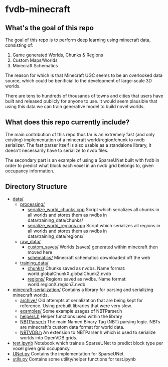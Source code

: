 # fvdb-minecraft

## What's the goal of this repo
The goal of this repo is to perform deep learning using minecraft data, consisting of:

1. Game generated Worlds, Chunks & Regions
2. Custom Maps/Worlds
3. Minecraft Schematics

The reason for which is that Minecraft UGC seems to be an overlooked data source, which could be benificial to the development of large-scale 3D worlds.

There are tens to hundreds of thousands of towns and cities that users have built and released publicly for anyone to use. It would seem plausible that using this data we can train generative model to build novel worlds.

## What does this repo currently include?
The main contribution of this repo thus far is an extremely fast (and only existing) implementation of a minecraft world/region/chunk to nvdb serializer. The fast parser itself is also usable as a standalone library, it doesn't necessarily have to serialize to nvdb files.

The secondary part is an example of using a SparseUNet built with fvdb in order to predict what block each voxel in an nvdb grid belongs to, given occupancy information.

## Directory Structure
 * [data/](./data)
    * [processing/](./data/processing/)
        * [serialize_world_chunks.cpp](./data/processing/serialize_world_chunks.cpp) Script which serializes all chunks in all worlds and stores them as nvdbs in data/training_data/chunks/
        * [serialize_world_regions.cpp](./data/processing/serialize_world_regions.cpp) Script which serializes all regions in all worlds and stores them as nvdbs in data/training_data/regions/
    * [raw_data/](./data/raw_data/)
        * [custom_saves/](./data/raw_data/custom_saves/) Worlds (saves) generated within minecraft then moved here
        * [schematics/](./data/raw_data/schematics/) Minecraft schematics downloaded off the web
    * [training_data/](./data/training_data/)
        * [chunks/](./data/training_data/chunks/) Chunks saved as nvdbs. Name format: world.globalChunkX.globalChunkZ.nvdb
        * [regions/](./data/training_data/regions/) Regions saved as nvdbs. Name format: world.regionX.regionZ.nvdb
 * [minecraft-serialization/](./minecraft-serialization) Contains a library for parsing and serializing minecraft worlds.
    * [archive/](./minecraft-serialization/archive/) Old attempts at serialization that are being kept for reference. Using prebuilt libraries that were very slow.
    * [examples/](./minecraft-serialization/examples/) Some example usages of NBTParser.h
    * [helpers.h](./minecraft-serialization/helpers.h) Helper functions used within the library
    * [NBTParser.h](./minecraft-serialization/NBTParser.h) The main Named Binary Tag (NBT) parsing logic. NBTs are minecraft's custom data format for world data.
    * [NBTVDB.h](./minecraft-serialization/NBTVDB.h) An extension to NBTParser.h which is used to serialize worlds into OpenVDB grids.
 * [test.ipynb](./test.ipynb) Notebook which trains a SparseUNet to predict block type per voxel given grid occupancy.
 * [UNet.py](./UNet.py) Contains the implementation for SparseUNet.
 * [utils.py](./utils.py) Contains some utility/helper functions for test.ipynb